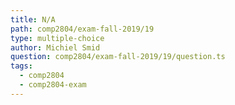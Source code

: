 ```yaml
---
title: N/A
path: comp2804/exam-fall-2019/19
type: multiple-choice
author: Michiel Smid
question: comp2804/exam-fall-2019/19/question.ts
tags:
  - comp2804
  - comp2804-exam
---
```

